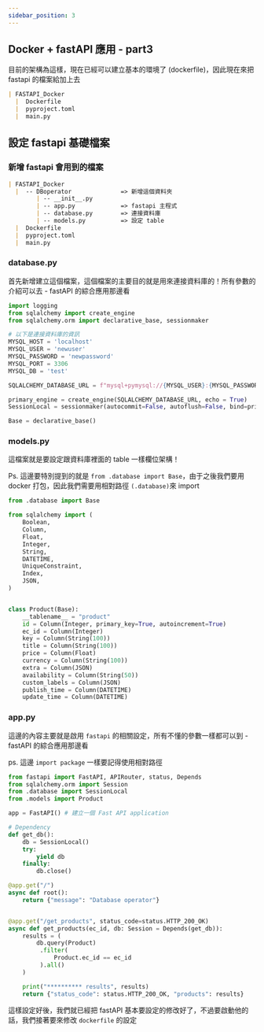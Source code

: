 ```yaml
---
sidebar_position: 3
---
```





Docker + fastAPI 應用 - part3
------

目前的架構為這樣，現在已經可以建立基本的環境了 (dockerfile)，因此現在來把 fastapi 的檔案給加上去     

```md
| FASTAPI_Docker
  |  Dockerfile
  |  pyproject.toml  
  |  main.py
```

## 設定 fastapi 基礎檔案



### 新增 fastapi 會用到的檔案

```md
| FASTAPI_Docker
  |  -- DBoperator              => 新增這個資料夾
        | -- __init__.py        
        | -- app.py             => fastapi 主程式
        | -- database.py        => 連接資料庫
        | -- models.py          => 設定 table
  |  Dockerfile
  |  pyproject.toml  
  |  main.py
```


### database.py

首先新增建立這個檔案，這個檔案的主要目的就是用來連接資料庫的！所有參數的介紹可以去 - fastAPI 的綜合應用那邊看

```py
import logging
from sqlalchemy import create_engine
from sqlalchemy.orm import declarative_base, sessionmaker

# 以下是連接資料庫的資訊
MYSQL_HOST = 'localhost'
MYSQL_USER = 'newuser'
MYSQL_PASSWORD = 'newpassword'
MYSQL_PORT = 3306
MYSQL_DB = 'test'

SQLALCHEMY_DATABASE_URL = f"mysql+pymysql://{MYSQL_USER}:{MYSQL_PASSWORD}@{MYSQL_HOST}:{MYSQL_PORT}/{MYSQL_DB}"

primary_engine = create_engine(SQLALCHEMY_DATABASE_URL, echo = True)
SessionLocal = sessionmaker(autocommit=False, autoflush=False, bind=primary_engine)

Base = declarative_base()
```

### models.py

這檔案就是要設定跟資料庫裡面的 table 一樣欄位架構！

Ps. 這邊要特別提到的就是 `from .database import Base`，由于之後我們要用 docker 打包，因此我們需要用相對路徑 `(.database)`來 import
```py
from .database import Base

from sqlalchemy import (
    Boolean,
    Column,
    Float,
    Integer,
    String,
    DATETIME,
    UniqueConstraint,
    Index,
    JSON,
)


class Product(Base):
    __tablename__ = "product"
    id = Column(Integer, primary_key=True, autoincrement=True)
    ec_id = Column(Integer)
    key = Column(String(100))
    title = Column(String(100))
    price = Column(Float)
    currency = Column(String(100))
    extra = Column(JSON)
    availability = Column(String(50))
    custom_labels = Column(JSON)
    publish_time = Column(DATETIME)
    update_time = Column(DATETIME)    
```


### app.py

這邊的內容主要就是啟用 `fastapi` 的相關設定，所有不懂的參數一樣都可以到 - fastAPI 的綜合應用那邊看

ps. 這邊 `import package` 一樣要記得使用相對路徑

```py
from fastapi import FastAPI, APIRouter, status, Depends
from sqlalchemy.orm import Session
from .database import SessionLocal
from .models import Product

app = FastAPI() # 建立一個 Fast API application

# Dependency
def get_db():
    db = SessionLocal()
    try:
        yield db
    finally:
        db.close()

@app.get("/")
async def root():
    return {"message": "Database operator"}


@app.get("/get_products", status_code=status.HTTP_200_OK)
async def get_products(ec_id, db: Session = Depends(get_db)):
    results = (
        db.query(Product)
         .filter(
             Product.ec_id == ec_id
         ).all()
    )

    print("********** results", results)
    return {"status_code": status.HTTP_200_OK, "products": results}
```

這樣設定好後，我們就已經把 fastAPI 基本要設定的修改好了，不過要啟動他的話，我們接著要來修改 `dockerfile` 的設定